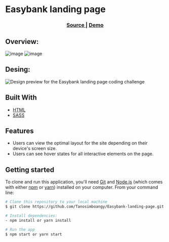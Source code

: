 # **Easybank landing page**

<div align="center">
  <h3>
    <a href="https://github.com/Tanosimboangy/Easybank-landing-page">
      Source
    </a>
    <span> | </span>
    <a href="https://jacquit-photograph.netlify.app/">
      Demo
    </a>
  </h3>
</div>

## Overview:

![image](./webroot/images/small_screen.png)
![image](./webroot/images/big_screen.png)

## Desing:

![Design preview for the Easybank landing page coding challenge](./design/desktop-preview.jpg)

## Built With

- [HTML](https://developer.mozilla.org/en-US/docs/Web/HTML)
- [SASS](https://sass-lang.com/documentation)

## Features

- Users can view the optimal layout for the site depending on their device's screen size.
- Users can see hover states for all interactive elements on the page.

## Getting started

To clone and run this application, you'll need [Git](https://git-scm.com) and [Node.js](https://nodejs.org/en/download/) (which comes with either [npm](http://npmjs.com) or [yarn](https://yarnpkg.com/)) installed on your computer. From your command line:

```bash
# Clone this repository to your local machine
$ git clone https://github.com/Tanosimboangy/Easybank-landing-page.git

# Install dependencies:
- npm install or yarn install

# Run the app
$ npm start or yarn start
```